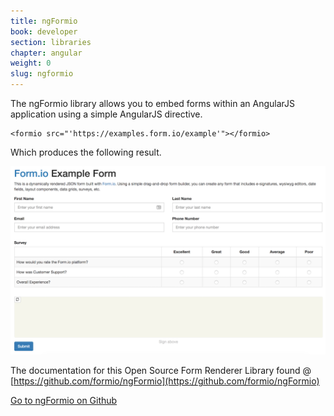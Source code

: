 ```yaml
---
title: ngFormio
book: developer
section: libraries
chapter: angular
weight: 0
slug: ngformio
---
```

The ngFormio library allows you to embed forms within an AngularJS application using a simple AngularJS directive.

```
<formio src="'https://examples.form.io/example'"></formio>
```

Which produces the following result.

![](/assets/img/userguide/renderedform.png)

The documentation for this Open Source Form Renderer Library found @ [https://github.com/formio/ngFormio](https://github.com/formio/ngFormio)

<a class="btn btn-primary" href="https://github.com/formio/ngFormio">Go to ngFormio on Github</a>